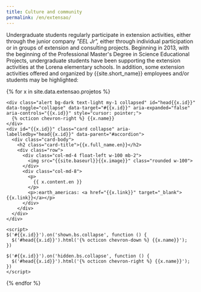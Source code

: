 ```yaml
---
title: Culture and community
permalink: /en/extensao/
---
```


Undergraduate students regularly participate in extension activities, either through the junior company *"EEL Jr",* either through individual participation or in groups of extension and consulting projects. Beginning in 2013, with the beginning of the Professional Master's Degree in Science Educational Projects, undergraduate students have been supporting the extension activities at the Lorena elementary schools. In addition, some extension activities offered and organized by {{site.short_name}} employees and/or students may be highlighted:

<div id="accordion">

  {% for x in site.data.extensao.projetos %}

    <div class="alert bg-dark text-light my-1 collapsed" id="head{{x.id}}" data-toggle="collapse" data-target="#{{x.id}}" aria-expanded="false" aria-controls="{{x.id}}" style="cursor: pointer;">
      {% octicon chevron-right %} {{x.name}}
    </div>
    <div id="{{x.id}}" class="card collapse" aria-labelledby="head{{x.id}}" data-parent="#accordion">
      <div class="card-body">
        <h2 class="card-title">{{x.full_name.en}}</h2>
        <div class="row">
          <div class="col-md-4 float-left w-100 mb-2">
            <img src="{{site.baseurl}}{{x.image}}" class="rounded w-100">
          </div>
          <div class="col-md-8">
            <p>
              {{ x.content.en }}
            </p>
            <p>:earth_americas: <a href="{{x.link}}" target="_blank">{{x.link}}</a></p>
          </div>
        </div>
      </div>
    </div>

    <script>
    $('#{{x.id}}').on('shown.bs.collapse', function () {
      $('#head{{x.id}}').html('{% octicon chevron-down %} {{x.name}}');
    })

    $('#{{x.id}}').on('hidden.bs.collapse', function () {
      $('#head{{x.id}}').html('{% octicon chevron-right %} {{x.name}}');
    })
    </script>


{% endfor %}

</div>
